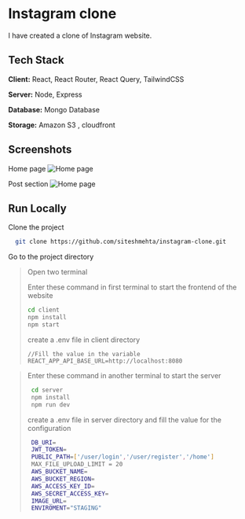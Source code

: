
# Instagram clone

I have created a clone of Instagram website.


## Tech Stack

**Client:** React, React Router, React Query, TailwindCSS

**Server:** Node, Express

**Database:** Mongo Database

**Storage:** Amazon S3 , cloudfront



## Screenshots

Home page
![Home page](https://i.imgur.com/vSBRREv.png)

Post section
![Home page](https://i.imgur.com/PzdPvbM.png)

## Run Locally

Clone the project

```bash
  git clone https://github.com/siteshmehta/instagram-clone.git
```

Go to the project directory

>Open two terminal
>
> Enter these command in first terminal to start the frontend of the website
>  ```bash
>  cd client
>  npm install
>  npm start
> ```
>
>create a .env file in client directory
>```
>//Fill the value in the variable
>REACT_APP_API_BASE_URL=http://localhost:8080
>```



>Enter these command in another terminal to start the server
>
>```bash
>  cd server
>  npm install
>  npm run dev
>```
>
>create a .env file in server directory and fill the value for the configuration
>
>```bash
>  DB_URI=
>  JWT_TOKEN=
>  PUBLIC_PATH=['/user/login','/user/register','/home']
>  MAX_FILE_UPLOAD_LIMIT = 20
>  AWS_BUCKET_NAME=
>  AWS_BUCKET_REGION=
>  AWS_ACCESS_KEY_ID=
>  AWS_SECRET_ACCESS_KEY=
>  IMAGE_URL=
>  ENVIROMENT="STAGING"
>```
